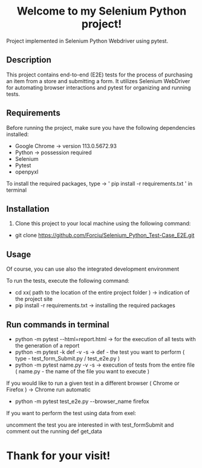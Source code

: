 <h1 align="center">Welcome to my Selenium Python project!</h1>

Project implemented in Selenium Python Webdriver using pytest.

## Description

This project contains end-to-end (E2E) tests for the process of purchasing an item from a store and submitting a form. It utilizes Selenium WebDriver for automating browser interactions and pytest for organizing and running tests.

## Requirements

Before running the project, make sure you have the following dependencies installed:
- Google Chrome -> version 113.0.5672.93
- Python -> possession required
- Selenium
- Pytest
- openpyxl

To install the required packages, type -> ' pip install -r requirements.txt ' in terminal

## Installation

1. Clone this project to your local machine using the following command:
  - git clone https://github.com/Forciu/Selenium_Python_Test-Case_E2E.git

## Usage

 Of course, you can use also the integrated development environment

To run the tests, execute the following command:
  - cd xx( path to the location of the entire project folder ) -> indication of the project site
  - pip install -r requirements.txt -> installing the required packages
  
  ## Run commands in terminal
  - python -m pytest --html=report.html -> for the execution of all tests with the generation of a report
  - python -m pytest -k def -v -s -> def - the test you want to perform ( type - test_form_Submit.py / test_e2e.py )
  - python -m pytest name.py -v -s -> execution of tests from the entire file ( name.py - the name of the file you want to execute )
  
  If you would like to run a given test in a different browser ( Chrome or Firefox ) -> Chrome run automatic
  - python -m pytest test_e2e.py --browser_name firefox
 
If you want to perform the test using data from exel:

uncomment the test you are interested in with test_formSubmit and comment out the running def get_data


<h1> Thank for your visit! </h1>
